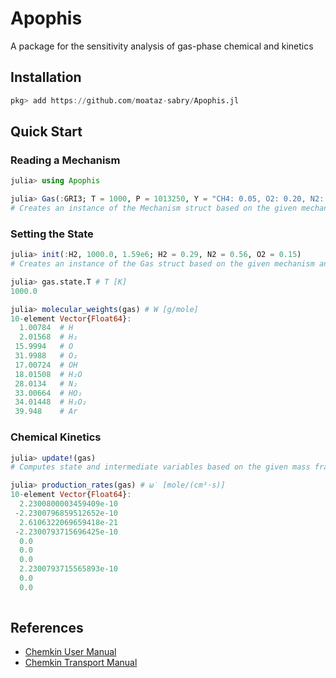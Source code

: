 # Apophis
A package for the sensitivity analysis of gas-phase chemical and kinetics

## Installation
```julia
pkg> add https://github.com/moataz-sabry/Apophis.jl
```
## Quick Start
### Reading a Mechanism
```julia
julia> using Apophis

julia> Gas(:GRI3; T = 1000, P = 1013250, Y = "CH4: 0.05, O2: 0.20, N2: 0.75")
# Creates an instance of the Mechanism struct based on the given mechanism data files
```
### Setting the State
```julia
julia> init(:H2, 1000.0, 1.59e6; H2 = 0.29, N2 = 0.56, O2 = 0.15)
# Creates an instance of the Gas struct based on the given mechanism and initial conditions

julia> gas.state.T # T [K]
1000.0

julia> molecular_weights(gas) # W [g/mole]
10-element Vector{Float64}:
  1.00784  # H
  2.01568  # H₂
 15.9994   # O
 31.9988   # O₂
 17.00724  # OH
 18.01508  # H₂O
 28.0134   # N₂
 33.00664  # HO₂
 34.01448  # H₂O₂
 39.948    # Ar
```
### Chemical Kinetics
```julia
julia> update!(gas)
# Computes state and intermediate variables based on the given mass fractions and temperature

julia> production_rates(gas) # ω̇ [mole/(cm³⋅s)]
10-element Vector{Float64}:
  2.2300800003459409e-10
 -2.2300796859512652e-10
  2.6106322069659418e-21
 -2.2300793715696425e-10
  0.0
  0.0
  0.0
  2.2300793715565893e-10
  0.0
  0.0
  
```
## References
- [Chemkin User Manual](https://www3.nd.edu/~powers/ame.60636/chemkin2000.pdf)
- [Chemkin Transport Manual](https://www3.nd.edu/~powers/ame.60636/transport.pdf)
